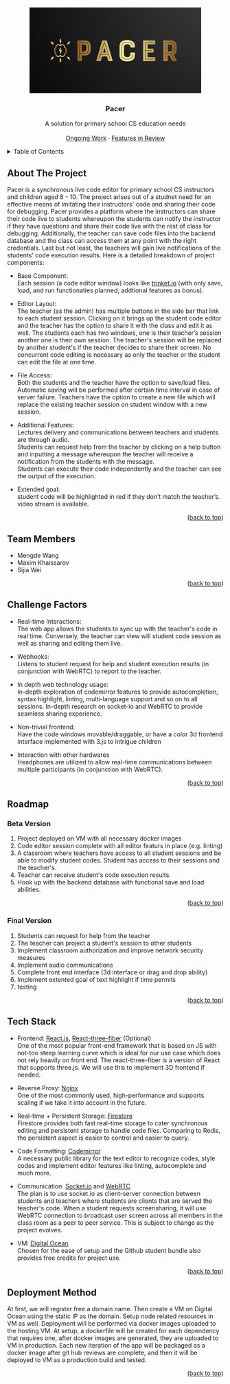 <div id="top"></div>

<!-- PROJECT LOGO -->
<br />
<div align="center">
  <a href="https://github.com/UTSCC09/project-pacer/">
    <img src="media/projectLogo.PNG" alt="Logo" width="400" height="200">
  </a>

<h3 align="center">Pacer</h3>

  <p align="center">
    A solution for primary school CS education needs
    <br />
    <br />
    <a href="https://github.com/UTSCC09/project-pacer/issues">Ongoing Work</a>
    ·
    <a href="https://github.com/UTSCC09/project-pacer/pulls">Features in Review</a>
  </p>
</div>



<!-- TABLE OF CONTENTS -->
<details>
  <summary>Table of Contents</summary>
  <ol>
    <li>
      <a href="#about-the-project">About The Project</a>
    </li>
    <li><a href="#team-members">Team Members</a></li>
    <li><a href="#challenge-factors">Challenge Factors</a></li>
    <li>
      <a href="#roadmap">Roadmap</a>
      <ul>
        <li><a href="#beta-version">Beta Version</a></li>
        <li><a href="#final-version">Final Version</a></li>
      </ul>
    </li>
    <li><a href="#tech-stack">Tech Stack</a></li>
    <li><a href="#deployment-method">Deployment Method</a></li>
  </ol>
</details>



<!-- ABOUT THE PROJECT -->
## About The Project
Pacer is a synchronous live code editor for primary school CS instructors and children aged 8 - 10. The project arises out of a studnet need for an effective means of imitating their instructors' code and sharing their code for debugging. Pacer provides a platform where the instructors can share their code live to students whereupon the students can notify the instructor if they have questions and share their code live with the rest of class for debugging. Additionally, the teacher can save code files into the backend database and the class can access them at any point with the right credentials. Last but not least, the teachers will gain live notifications of the students' code execution results. Here is a detailed breakdown of project components:

* Base Component: \
Each session (a code editor window) looks like [trinket.io](https://trinket.io/python/699b7d37d2) (with only save, load, and run functionaties planned, addtional features as bonus).

* Editor Layout: \
The teacher (as the admin) has multiple buttons in the side bar that link to each student session. Clicking on it brings up the student code editor and the teacher has the option to share it with the class and edit it as well. The students each has two windows, one is their teacher’s session another one is their own session. The teacher's session will be replaced by another student's if the teacher decides to share their screen. No concurrent code editing is necessary as only the teacher or the student can edit the file at one time.

* File Access: \
Both the students and the teacher have the option to save/load files. Automatic saving will be performed after certain time interval in case of server failure. Teachers have the option to create a new file which will replace the existing teacher session on student window with a new session. 

* Additional Features: \
Lectures delivery and communications between teachers and students are through audio. \
Students can request help from the teacher by clicking on a help button and inputting a message whereupon the teacher will receive a notification from the students with the message. \
Students can execute their code independently and the teacher can see the output of the execution. 


* Extended goal: \
student code will be highlighted in red if they don’t match the teacher’s. \
video stream is available. 

<p align="right">(<a href="#top">back to top</a>)</p>

## Team Members

* Mengde Wang
* Maxim Khaissarov
* Sijia Wei


<p align="right">(<a href="#top">back to top</a>)</p>

## Challenge Factors

* Real-time Interactions: \
The web app allows the students to sync up with the teacher's code in real time. Conversely, the teacher can view will student code session as well as sharing and editing them live.

* Webhooks: \
Listens to student request for help and student execution results (in conjunction with WebRTC) to report to the teacher.

* In depth web technology usage: \
In-depth exploration of codemirror features to provide autocompletion, syntax highlight, linting, multi-language support and so on to all sessions. In-depth research on socket-io and WebRTC to provide seamless sharing experience.

* Non-trivial frontend: \
Have the code windows movable/draggable, or have a color 3d frontend interface implemented with 3.js to intrigue children

* Interaction with other hardwares \
Headphones are utilized to allow real-time communications between multiple participants (in conjunction with WebRTC).

<p align="right">(<a href="#top">back to top</a>)</p>

## Roadmap

### Beta Version

1. Project deployed on VM with all necessary docker images
2. Code editor session complete with all editor featurs in place (e.g. linting)
3. A classroom where teachers have access to all student sessions and be able to modify student codes. Student has access to their sessions and the teacher's.
4. Teacher can receive student's code execution results.
5. Hook up with the backend database with functional save and load abilities.

<p align="right">(<a href="#top">back to top</a>)</p>

### Final Version

1. Students can request for help from the teacher
2. The teacher can project a student's session to other students
3. Implement classroom authorization and improve network security measures
6. Implement audio communications
4. Complete front end interface (3d interface or drag and drop ability)
5. Implement extented goal of text highlight if time permits
7. testing

<p align="right">(<a href="#top">back to top</a>)</p>

## Tech Stack

* Frontend: 
[React.js](https://reactjs.org/), [React-three-fiber](https://github.com/pmndrs/react-three-fiber) (Optional) \
One of the most popular front-end framework that is based on JS with not-too steep learning curve which is ideal for our use case which does not rely heavily on front end. The react-three-fiber is a version of React that supports three.js. We will use this to implement 3D frontend if needed.

* Reverse Proxy:
[Nginx](https://www.nginx.com/) \
One of the most commonly used, high-performance and supports scaling if we take it into account in the future.

* Real-time + Persistent Storage: [Firestore](https://cloud.google.com/firestore) \
Firestore provides both fast real-time storage to cater synchronous editing and persistent storage to handle code files. Comparing to Redis, the persistent aspect is easier to control and easier to query. 

* Code Formatting: [Codemirror](https://codemirror.net/) \
A necessary public library for the text editor to recognize codes, style codes and implement editor features like linting, autocomplete and much more.

* Communication: [Socket.io](https://socket.io/) and [WebRTC](https://webrtc.org/) \
The plan is to use socket.io as client-server connection between students and teachers where students are clients that are served the teacher's code. When a student requests screensharing, it will use WebRTC connection to broadcast user screen across all members in the class room as a peer to peer service. This is subject to change as the project evolves. 

* VM: [Digital Ocean](https://www.digitalocean.com/products) \
Chosen for the ease of setup and the Github student bundle also provides free credits for project use.

<p align="right">(<a href="#top">back to top</a>)</p>

## Deployment Method

At first, we will register free a domain name. Then create a VM on Digital Ocean using the static IP as the domain. Setup node related resources in VM as well. Deployment will be performed via docker images uploaded to the hosting VM. At setup, a dockerfile will be created for each dependency that requires one, after docker images are generated, they are uploaded to VM in production. Each new iteration of the app will be packaged as a docker image after git hub reviews are complete, and then it will be deployed to VM as a production build and tested.

<p align="right">(<a href="#top">back to top</a>)</p>
